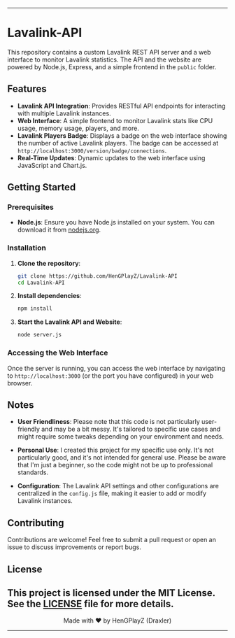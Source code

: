 
---

# Lavalink-API

This repository contains a custom Lavalink REST API server and a web interface to monitor Lavalink statistics. The API and the website are powered by Node.js, Express, and a simple frontend in the `public` folder.

## Features

- **Lavalink API Integration**: Provides RESTful API endpoints for interacting with multiple Lavalink instances.
- **Web Interface**: A simple frontend to monitor Lavalink stats like CPU usage, memory usage, players, and more.
- **Lavalink Players Badge**: Displays a badge on the web interface showing the number of active Lavalink players. The badge can be accessed at `http://localhost:3000/version/badge/connections`.
- **Real-Time Updates**: Dynamic updates to the web interface using JavaScript and Chart.js.

## Getting Started

### Prerequisites

- **Node.js**: Ensure you have Node.js installed on your system. You can download it from [nodejs.org](https://nodejs.org/).

### Installation

1. **Clone the repository**:
   ```bash
   git clone https://github.com/HenGPlayZ/Lavalink-API
   cd Lavalink-API
   ```

2. **Install dependencies**:
   ```bash
   npm install
   ```

3. **Start the Lavalink API and Website**:
   ```bash
   node server.js
   ```

### Accessing the Web Interface

Once the server is running, you can access the web interface by navigating to `http://localhost:3000` (or the port you have configured) in your web browser.

## Notes

- **User Friendliness**: Please note that this code is not particularly user-friendly and may be a bit messy. It's tailored to specific use cases and might require some tweaks depending on your environment and needs.
  
- **Personal Use**: I created this project for my specific use only. It's not particularly good, and it's not intended for general use. Please be aware that I'm just a beginner, so the code might not be up to professional standards.

- **Configuration**: The Lavalink API settings and other configurations are centralized in the `config.js` file, making it easier to add or modify Lavalink instances.

## Contributing

Contributions are welcome! Feel free to submit a pull request or open an issue to discuss improvements or report bugs.

## License

This project is licensed under the MIT License. See the [LICENSE](LICENSE) file for more details.
---

<p align="center">Made with ❤️ by HenGPlayZ (Draxler)</p>

---
